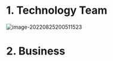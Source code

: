 # 1. Technology Team

![image-20220825200511523](/Users/gczhao/Documents/GitHub/interview/background/photo/image-20220825200511523.png)

# 2. Business

